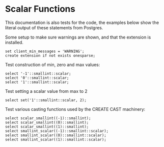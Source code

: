 # Scalar Functions

This documentation is also tests for the code, the examples below
show the literal output of these statements from Postgres.

Some setup to make sure warnings are shown, and that the extension
is installed.
```
set client_min_messages = 'WARNING';
create extension if not exists onesparse;

```
Test construction of min, zero and max values:
```
select '-1'::smallint::scalar;
select '0'::smallint::scalar;
select '1'::smallint::scalar;

```
Test setting a scalar value from max to 2
```
select set('1'::smallint::scalar, 2);

```
Test various casting functions used by the CREATE CAST machinery:
```
select scalar_smallint((-1)::smallint);
select scalar_smallint((0)::smallint);
select scalar_smallint((1)::smallint);
select smallint_scalar((-1)::smallint::scalar);
select smallint_scalar((0)::smallint::scalar);
select smallint_scalar((1)::smallint::scalar);
```